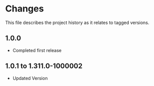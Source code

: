 # Changes
This file describes the project history as it relates to tagged versions.

## 1.0.0
- Completed first release

## 1.0.1 to 1.311.0-1000002
- Updated Version
